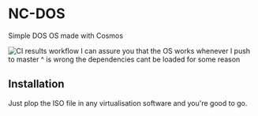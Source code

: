 # NC-DOS
Simple DOS OS made with Cosmos

![CI results workflow](https://github.com/new-cube/NC-DOS/actions/workflows/dotnettest.yml/badge.svg)
I can assure you that the OS works whenever I push to master ^ is wrong the dependencies cant be loaded for some reason

## Installation
Just plop the ISO file in any virtualisation software and you're good to go.
